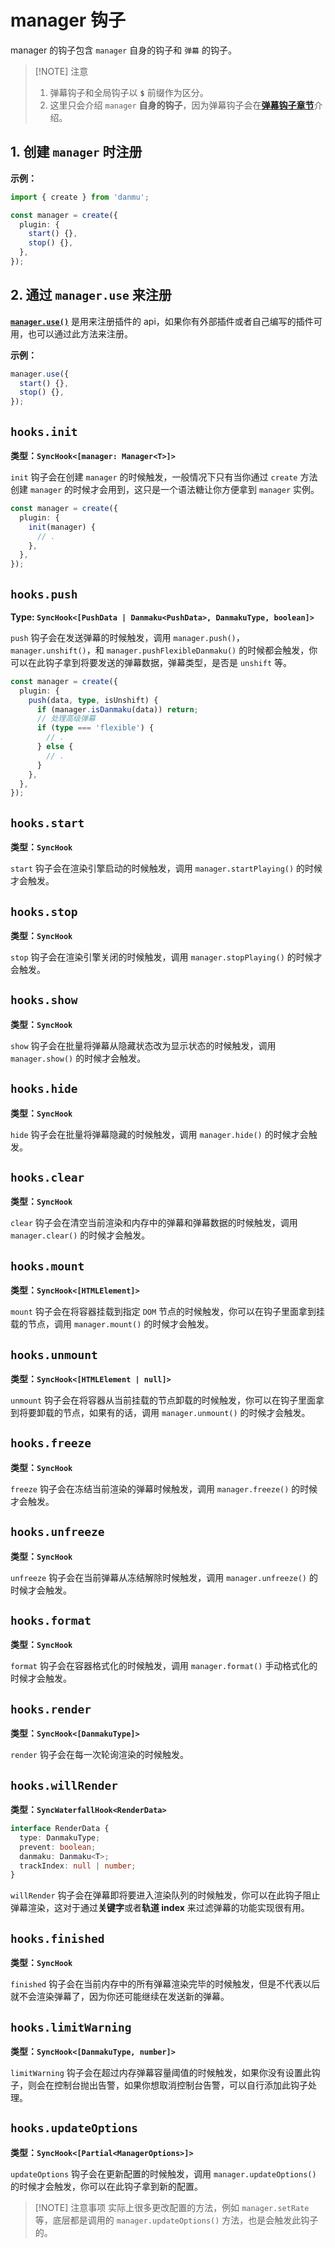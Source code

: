 # manager 钩子

manager 的钩子包含 `manager` 自身的钩子和 `弹幕` 的钩子。

> [!NOTE] 注意
>
> 1. 弹幕钩子和全局钩子以 **`$`** 前缀作为区分。
> 2. 这里只会介绍 `manager` **自身的钩子**，因为弹幕钩子会在[**弹幕钩子章节**](./danmaku-hooks)介绍。

## 1. 创建 `manager` 时注册

**示例：**

```ts
import { create } from 'danmu';

const manager = create({
  plugin: {
    start() {},
    stop() {},
  },
});
```

## 2. 通过 `manager.use` 来注册

[**`manager.use()`**](./manager-api/#manager-use) 是用来注册插件的 api，如果你有外部插件或者自己编写的插件可用，也可以通过此方法来注册。

**示例：**

```ts
manager.use({
  start() {},
  stop() {},
});
```

## `hooks.init`

**类型：`SyncHook<[manager: Manager<T>]>`**

`init` 钩子会在创建 `manager` 的时候触发，一般情况下只有当你通过 `create` 方法创建 `manager` 的时候才会用到，这只是一个语法糖让你方便拿到 `manager` 实例。

```ts {3}
const manager = create({
  plugin: {
    init(manager) {
      // .
    },
  },
});
```

## `hooks.push`

**Type: `SyncHook<[PushData | Danmaku<PushData>, DanmakuType, boolean]>`**

`push` 钩子会在发送弹幕的时候触发，调用 `manager.push()`，`manager.unshift()`，和 `manager.pushFlexibleDanmaku()` 的时候都会触发，你可以在此钩子拿到将要发送的弹幕数据，弹幕类型，是否是 `unshift` 等。

```ts {6}
const manager = create({
  plugin: {
    push(data, type, isUnshift) {
      if (manager.isDanmaku(data)) return;
      // 处理高级弹幕
      if (type === 'flexible') {
        // .
      } else {
        // .
      }
    },
  },
});
```

## `hooks.start`

**类型：`SyncHook`**

`start` 钩子会在渲染引擎启动的时候触发，调用 `manager.startPlaying()` 的时候才会触发。

## `hooks.stop`

**类型：`SyncHook`**

`stop` 钩子会在渲染引擎关闭的时候触发，调用 `manager.stopPlaying()` 的时候才会触发。

## `hooks.show`

**类型：`SyncHook`**

`show` 钩子会在批量将弹幕从隐藏状态改为显示状态的时候触发，调用 `manager.show()` 的时候才会触发。

## `hooks.hide`

**类型：`SyncHook`**

`hide` 钩子会在批量将弹幕隐藏的时候触发，调用 `manager.hide()` 的时候才会触发。

## `hooks.clear`

**类型：`SyncHook`**

`clear` 钩子会在清空当前渲染和内存中的弹幕和弹幕数据的时候触发，调用 `manager.clear()` 的时候才会触发。

## `hooks.mount`

**类型：`SyncHook<[HTMLElement]>`**

`mount` 钩子会在将容器挂载到指定 `DOM` 节点的时候触发，你可以在钩子里面拿到挂载的节点，调用 `manager.mount()` 的时候才会触发。

## `hooks.unmount`

**类型：`SyncHook<[HTMLElement | null]>`**

`unmount` 钩子会在将容器从当前挂载的节点卸载的时候触发，你可以在钩子里面拿到将要卸载的节点，如果有的话，调用 `manager.unmount()` 的时候才会触发。

## `hooks.freeze`

**类型：`SyncHook`**

`freeze` 钩子会在冻结当前渲染的弹幕时候触发，调用 `manager.freeze()` 的时候才会触发。

## `hooks.unfreeze`

**类型：`SyncHook`**

`unfreeze` 钩子会在当前弹幕从冻结解除时候触发，调用 `manager.unfreeze()` 的时候才会触发。

## `hooks.format`

**类型：`SyncHook`**

`format` 钩子会在容器格式化的时候触发，调用 `manager.format()` 手动格式化的时候才会触发。

## `hooks.render`

**类型：`SyncHook<[DanmakuType]>`**

`render` 钩子会在每一次轮询渲染的时候触发。

## `hooks.willRender`

**类型：`SyncWaterfallHook<RenderData>`**

```ts
interface RenderData {
  type: DanmakuType;
  prevent: boolean;
  danmaku: Danmaku<T>;
  trackIndex: null | number;
}
```

`willRender` 钩子会在弹幕即将要进入渲染队列的时候触发，你可以在此钩子阻止弹幕渲染，这对于通过**关键字**或者**轨道 index** 来过滤弹幕的功能实现很有用。

## `hooks.finished`

**类型：`SyncHook`**

`finished` 钩子会在当前内存中的所有弹幕渲染完毕的时候触发，但是不代表以后就不会渲染弹幕了，因为你还可能继续在发送新的弹幕。

## `hooks.limitWarning`

**类型：`SyncHook<[DanmakuType, number]>`**

`limitWarning` 钩子会在超过内存弹幕容量阈值的时候触发，如果你没有设置此钩子，则会在控制台抛出告警，如果你想取消控制台告警，可以自行添加此钩子处理。

## `hooks.updateOptions`

**类型：`SyncHook<[Partial<ManagerOptions>]>`**

`updateOptions` 钩子会在更新配置的时候触发，调用 `manager.updateOptions()` 的时候才会触发，你可以在此钩子拿到新的配置。

> [!NOTE] 注意事项
> 实际上很多更改配置的方法，例如 `manager.setRate` 等，底层都是调用的 `manager.updateOptions()` 方法，也是会触发此钩子的。

